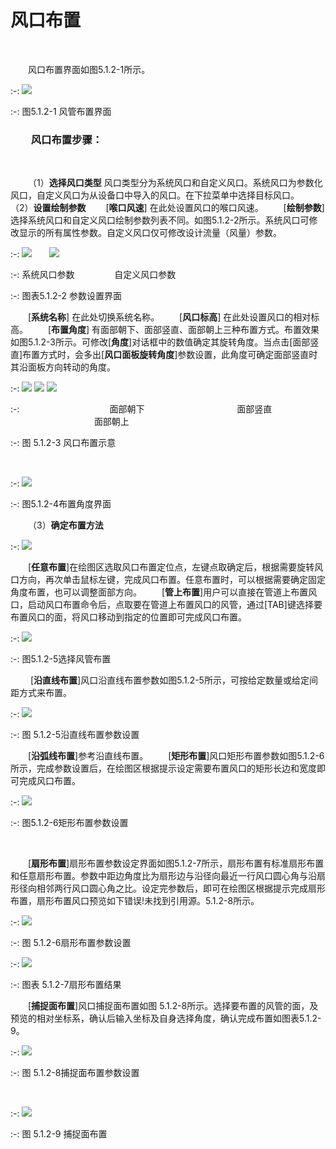 # 风口布置
<br/>

&emsp;&emsp;风口布置界面如图5.1.2-1所示。
<br/>

:-: ![](images/130.png)


:-: 图5.1.2-1 风管布置界面
<br/>


### &emsp;&emsp;风口布置步骤：
<br/>


&emsp;&emsp;（1）**选择风口类型**
风口类型分为系统风口和自定义风口。系统风口为参数化风口，自定义风口为从设备口中导入的风口。在下拉菜单中选择目标风口。
&emsp;&emsp;（2）**设置绘制参数**
&emsp;&emsp;[**喉口风速**] 在此处设置风口的喉口风速。
&emsp;&emsp;[**绘制参数**] 选择系统风口和自定义风口绘制参数列表不同。如图5.1.2-2所示。系统风口可修改显示的所有属性参数。自定义风口仅可修改设计流量（风量）参数。
<br/>

:-: ![](images/131.png)&emsp;&emsp;![](images/132.png)


:-: 系统风口参数   &emsp;&emsp; &emsp;&emsp;自定义风口参数

:-: 图表5.1.2-2 参数设置界面
<br/>


&emsp;&emsp;[**系统名称**] 在此处切换系统名称。
&emsp;&emsp;[**风口标高**] 在此处设置风口的相对标高。
&emsp;&emsp;[**布置角度**] 有面部朝下、面部竖直、面部朝上三种布置方式。布置效果如图5.1.2-3所示。可修改[**角度**]对话框中的数值确定其旋转角度。当点击[面部竖直]布置方式时，会多出[**风口面板旋转角度**]参数设置，此角度可确定面部竖直时其沿面板方向转动的角度。
<br/>





:-:  ![](images/133.png)       ![](images/134.png)    ![](images/135.png)


:-: &emsp;&emsp;&emsp;&emsp;&emsp;&emsp;&emsp;&emsp;&emsp;&emsp;面部朝下  &emsp;&emsp;&emsp;&emsp; &emsp;&emsp;&emsp;&emsp;&emsp;&emsp;面部竖直  &emsp;&emsp;&emsp;&emsp;&emsp;&emsp; &emsp;&emsp;&emsp;  面部朝上


:-: 图 5.1.2-3 风口布置示意

<br/>

:-: ![](images/136.png)


:-: 图5.1.2-4布置角度界面
<br/>


&emsp;&emsp;（3）**确定布置方法**
<br/>

:-: ![](images/137.png)
<br/>



&emsp;&emsp;[**任意布置**]在绘图区选取风口布置定位点，左键点取确定后，根据需要旋转风口方向，再次单击鼠标左键，完成风口布置。任意布置时，可以根据需要确定固定角度布置，也可以调整面部方向。
&emsp;&emsp;[**管上布置**]用户可以直接在管道上布置风口，启动风口布置命令后，点取要在管道上布置风口的风管，通过[TAB]键选择要布置风口的面，将风口移动到指定的位置即可完成风口布置。
<br/>

:-: ![](images/138.png)


:-: 图5.1.2-5选择风管布置
<br/>


&emsp;&emsp; [**沿直线布置**]风口沿直线布置参数如图5.1.2-5所示，可按给定数量或给定间距方式来布置。
<br/>

:-: ![](images/139.png)


:-: 图 5.1.2-5沿直线布置参数设置
<br/>


&emsp;&emsp;[**沿弧线布置**]参考沿直线布置。
&emsp;&emsp;[**矩形布置**]风口矩形布置参数如图5.1.2-6所示，完成参数设置后，在绘图区根据提示设定需要布置风口的矩形长边和宽度即可完成风口布置。
<br/>

:-: ![](images/140.png)


:-: 图5.1.2-6矩形布置参数设置

<br/>


&emsp;&emsp;[**扇形布置**]扇形布置参数设定界面如图5.1.2-7所示，扇形布置有标准扇形布置和任意扇形布置。参数中距边角度比为扇形边与沿径向最近一行风口圆心角与沿扇形径向相邻两行风口圆心角之比。设定完参数后，即可在绘图区根据提示完成扇形布置，扇形布置风口预览如下错误!未找到引用源。5.1.2-8所示。
<br/>

:-: ![](images/141.png)


:-: 图 5.1.2-6扇形布置参数设置
<br/>

:-: ![](images/图片1.png)


:-: 图表 5.1.2-7扇形布置结果
<br/>


 &emsp;&emsp;[**捕捉面布置**]风口捕捉面布置如图 5.1.2-8所示。选择要布置的风管的面，及预览的相对坐标系，确认后输入坐标及自身选择角度，确认完成布置如图表5.1.2-9。
<br/>

:-: ![](images/142.png)


:-: 图 5.1.2-8捕捉面布置参数设置

<br/>

:-: ![](images/143.png)


:-: 图 5.1.2-9 捕捉面布置
<br/>

